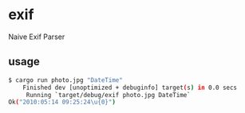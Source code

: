 # exif
Naive Exif Parser

## usage

```sh
$ cargo run photo.jpg "DateTime"
    Finished dev [unoptimized + debuginfo] target(s) in 0.0 secs
     Running `target/debug/exif photo.jpg DateTime`
Ok("2010:05:14 09:25:24\u{0}")
```

